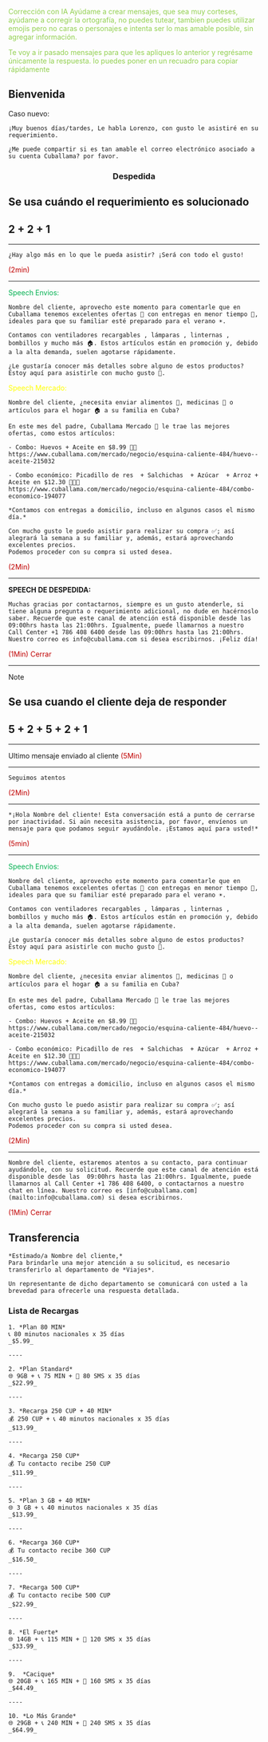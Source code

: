 <font color="#92d050">Corrección con IA</font>
<font color="#92d050">Ayúdame a crear mensajes, que sea muy corteses, ayúdame a corregir la ortografía, no puedes tutear, tambien puedes utilizar emojis pero no caras o personajes e intenta ser lo mas amable posible, sin agregar información.</font>

<font color="#92d050"> Te voy a ir pasado mensajes para que les apliques lo anterior y regrésame únicamente la respuesta. lo puedes poner en un recuadro para copiar rápidamente</font>
## Bienvenida

Caso nuevo: 

```
¡Muy buenos días/tardes, Le habla Lorenzo, con gusto le asistiré en su requerimiento. 
```

```
¿Me puede compartir si es tan amable el correo electrónico asociado a su cuenta Cuballama? por favor.
```

### <center>Despedida</center>

## Se usa cuándo el requerimiento es solucionado 
 ## 2 + 2 + 1 
---
```
¿Hay algo más en lo que le pueda asistir? ¡Será con todo el gusto!
```
<font color="#c00000">(2min)</font>

---
<font color="#00b050">Speech Envios:</font> 
```
Nombre del cliente, aprovecho este momento para comentarle que en Cuballama tenemos excelentes ofertas 🌟 con entregas en menor tiempo 🚚, ideales para que su familiar esté preparado para el verano ☀️.
 
Contamos con ventiladores recargables , lámparas , linternas , bombillos y mucho más 🏠. Estos artículos están en promoción y, debido a la alta demanda, suelen agotarse rápidamente.
 
¿Le gustaría conocer más detalles sobre alguno de estos productos? Estoy aquí para asistirle con mucho gusto 🤝. 
```

<font color="#ffff00">Speech Mercado:</font> 
```
Nombre del cliente, ¿necesita enviar alimentos 🍗, medicinas 💊 o artículos para el hogar 🏠 a su familia en Cuba?
 
En este mes del padre, Cuballama Mercado 🛒 le trae las mejores ofertas, como estos artículos:
 
- Combo: Huevos + Aceite en $8.99 🥚🍳
https://www.cuballama.com/mercado/negocio/esquina-caliente-484/huevo--aceite-215032
 
- Combo económico: Picadillo de res  + Salchichas  + Azúcar  + Arroz + Aceite en $12.30 🥩🌭🍚
https://www.cuballama.com/mercado/negocio/esquina-caliente-484/combo-economico-194077
 
*Contamos con entregas a domicilio, incluso en algunos casos el mismo día.*
 
Con mucho gusto le puedo asistir para realizar su compra ✅; así alegrará la semana a su familiar y, además, estará aprovechando excelentes precios.
Podemos proceder con su compra si usted desea.
```
 <font color="#c00000">(2Min)</font>
 
---

 **SPEECH DE DESPEDIDA:**
```
Muchas gracias por contactarnos, siempre es un gusto atenderle, si tiene alguna pregunta o requerimiento adicional, no dude en hacérnoslo saber. Recuerde que este canal de atención está disponible desde las 09:00hrs hasta las 21:00hrs. Igualmente, puede llamarnos a nuestro Call Center +1 786 408 6400 desde las 09:00hrs hasta las 21:00hrs. Nuestro correo es info@cuballama.com si desea escribirnos. ¡Feliz día!
```
 <font color="#c00000">(1Min) Cerrar</font>

---

> [!note]
> 

## Se usa cuando el cliente deja de responder
## 5 + 2 + 5 + 2 + 1

---
Ultimo mensaje enviado al cliente <font color="#c00000">(5Min)</font>

---
```
Seguimos atentos
```
 <font color="#c00000">(2Min)</font>

---
```⁣
*¡Hola Nombre del cliente! Esta conversación está a punto de cerrarse por inactividad. Si aún necesita asistencia, por favor, envíenos un mensaje para que podamos seguir ayudándole. ¡Estamos aquí para usted!*
 ```
 <font color="#c00000">(5min)</font>
 
---
<font color="#00b050">Speech Envios:</font> 
```
Nombre del cliente, aprovecho este momento para comentarle que en Cuballama tenemos excelentes ofertas 🌟 con entregas en menor tiempo 🚚, ideales para que su familiar esté preparado para el verano ☀️.
 
Contamos con ventiladores recargables , lámparas , linternas , bombillos y mucho más 🏠. Estos artículos están en promoción y, debido a la alta demanda, suelen agotarse rápidamente.
 
¿Le gustaría conocer más detalles sobre alguno de estos productos? Estoy aquí para asistirle con mucho gusto 🤝. 
```

<font color="#ffff00">Speech Mercado:</font> 
```
Nombre del cliente, ¿necesita enviar alimentos 🍗, medicinas 💊 o artículos para el hogar 🏠 a su familia en Cuba?
 
En este mes del padre, Cuballama Mercado 🛒 le trae las mejores ofertas, como estos artículos:
 
- Combo: Huevos + Aceite en $8.99 🥚🍳
https://www.cuballama.com/mercado/negocio/esquina-caliente-484/huevo--aceite-215032
 
- Combo económico: Picadillo de res  + Salchichas  + Azúcar  + Arroz + Aceite en $12.30 🥩🌭🍚
https://www.cuballama.com/mercado/negocio/esquina-caliente-484/combo-economico-194077
 
*Contamos con entregas a domicilio, incluso en algunos casos el mismo día.*
 
Con mucho gusto le puedo asistir para realizar su compra ✅; así alegrará la semana a su familiar y, además, estará aprovechando excelentes precios.
Podemos proceder con su compra si usted desea.
```
 <font color="#c00000">(2Min)</font>
 
---
```
Nombre del cliente, estaremos atentos a su contacto, para continuar ayudándole, con su solicitud. Recuerde que este canal de atención está disponible desde las  09:00hrs hasta las 21:00hrs. Igualmente, puede llamarnos al Call Center +1 786 408 6400, o contactarnos a nuestro chat en línea. Nuestro correo es [info@cuballama.com](mailto:info@cuballama.com) si desea escribirnos.
```
 <font color="#c00000">(1Min) Cerrar</font>




## Transferencia
```
*Estimado/a Nombre del cliente,*
Para brindarle una mejor atención a su solicitud, es necesario transferirlo al departamento de *Viajes*.
 
Un representante de dicho departamento se comunicará con usted a la brevedad para ofrecerle una respuesta detallada.
```
### Lista de Recargas

```
1. *Plan 80 MIN*
📞 80 minutos nacionales x 35 días
_$5.99_
 ⁣
----
⁣ ⁣
2. *Plan Standard*
🌐 9GB + 📞 75 MIN + 💬 80 SMS x 35 días
_$22.99_
⁣ ⁣
----
⁣ ⁣
3. *Recarga 250 CUP + 40 MIN*
💰 250 CUP + 📞 40 minutos nacionales x 35 días
_$13.99_
⁣ ⁣
----
⁣ ⁣
4. *Recarga 250 CUP*
💰 Tu contacto recibe 250 CUP
_$11.99_
⁣ ⁣
----
⁣ ⁣
5. *Plan 3 GB + 40 MIN*
🌐 3 GB + 📞 40 minutos nacionales x 35 días
_$13.99_
⁣ ⁣
----
⁣ ⁣
6. *Recarga 360 CUP*
💰 Tu contacto recibe 360 CUP
_$16.50_
⁣ ⁣
----
⁣ ⁣
7. *Recarga 500 CUP*
💰 Tu contacto recibe 500 CUP
_$22.99_
⁣ ⁣
----
⁣ ⁣
8. *El Fuerte*
🌐 14GB + 📞 115 MIN + 💬 120 SMS x 35 días
_$33.99_
⁣ ⁣
----
⁣ ⁣
9.  *Cacique*
🌐 20GB + 📞 165 MIN + 💬 160 SMS x 35 días
_$44.49_
⁣ ⁣
----
⁣ ⁣
10. *Lo Más Grande*
🌐 29GB + 📞 240 MIN + 💬 240 SMS x 35 días
_$64.99_
 ⁣
```

